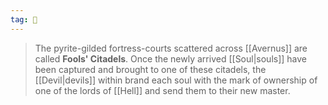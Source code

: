 ```yaml
---
tag: 🏰
---
```

> The pyrite-gilded fortress-courts scattered across [[Avernus]] are called **Fools' Citadels**. Once the newly arrived [[Soul|souls]] have been captured and brought to one of these citadels, the [[Devil|devils]] within brand each soul with the mark of ownership of one of the lords of [[Hell]] and send them to their new master.








